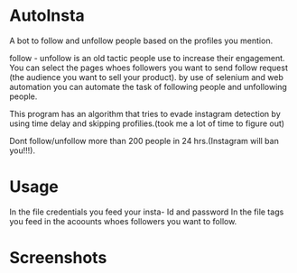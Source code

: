 # AutoInsta

A bot to follow and unfollow people based on the profiles you mention. 


follow - unfollow is an old tactic people use to increase their engagement. You can select the pages whoes followers you want to send follow request (the audience you want to sell  your product). 
by use of selenium and web automation you can automate the task of following people and unfollowing people. 

This program has an algorithm that tries to evade instagram detection by using time delay and skipping profilies.(took me a lot of time to figure out)

Dont follow/unfollow more than 200 people in 24 hrs.(Instagram will ban you!!!).

# Usage
In the file credentials you feed your insta- Id and password
In the file tags you feed in the acoounts whoes followers you want to follow.


# Screenshots
